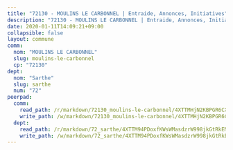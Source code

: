 ```yaml
---
title: "72130 - MOULINS LE CARBONNEL | Entraide, Annonces, Initiatives"
description: "72130 - MOULINS LE CARBONNEL | Entraide, Annonces, Initiatives"
date: 2020-01-11T14:09:21+09:00
collapsible: false
layout: commune
comm:
  nom: "MOULINS LE CARBONNEL"
  slug: moulins-le-carbonnel
  cp: "72130"
dept:
  nom: "Sarthe"
  slug: sarthe
  num: "72"
peerpad:
  comm:
    read_path: /r/markdown/72130_moulins-le-carbonnel/4XTTMHjN2KBPGR6CXgamhJChxPw5ZhGP5a7cLqr7wd1Grgy5z
    write_path: /w/markdown/72130_moulins-le-carbonnel/4XTTMHjN2KBPGR6CXgamhJChxPw5ZhGP5a7cLqr7wd1Grgy5z-K3TgV1NQBZ4khvnjFrbx4K74TSjGargwcFKnceJhqTXEomp3iUU6Qik7p6G7D6NQtLu4bLHmGqjvQUbmU3ixFaChYD7TQ6Tv2JvEnGoSTD9YRDCgw1G1k2QMGEF8hi6GAHgrj1Jp
  dept:
    read_path: /r/markdown/72_sarthe/4XTTM94PDoxfKWsWMasdzrW998jkGtRkEM3CSUC42xSpuJKZ5
    write_path: /w/markdown/72_sarthe/4XTTM94PDoxfKWsWMasdzrW998jkGtRkEM3CSUC42xSpuJKZ5-K3TgTpjFyG67yVeuXvSAfSYzY4Yx2FMtDhgpv5HM2EDBJRVMn95z33xx4XjRNYNVaVsBPQ1t4pG9MoyNqwTqa8mcnEUB8rK4BMVbvUhCtGWCPSFnDCaT8GJTyimDgsCirLN3zswh
---
```


